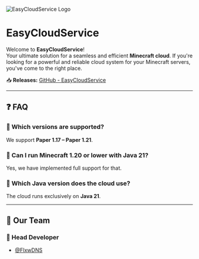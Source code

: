 ![EasyCloudService Logo](https://github.com/user-attachments/assets/3547e5d0-95be-4188-8852-2cf1afea2004)

# EasyCloudService

Welcome to **EasyCloudService**!  
Your ultimate solution for a seamless and efficient **Minecraft cloud**. If you're looking for a powerful and reliable cloud system for your Minecraft servers, you've come to the right place.

📥 **Releases:** [GitHub - EasyCloudService](https://github.com/EasyCloudService/cloud/releases)

---

## ❓ FAQ

### 🔹 Which versions are supported?  
We support **Paper 1.17 – Paper 1.21**.  

### 🔹 Can I run Minecraft 1.20 or lower with Java 21?  
Yes, we have implemented full support for that.  

### 🔹 Which Java version does the cloud use?  
The cloud runs exclusively on **Java 21**.  

---

## 👥 Our Team  

### 🔧 Head Developer
- [@FlxwDNS](https://www.github.com/flxwdns)
